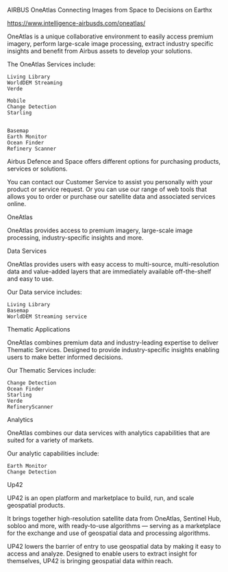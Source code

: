 
AIRBUS 
OneAtlas
Connecting Images from Space to Decisions on Earthx


https://www.intelligence-airbusds.com/oneatlas/


OneAtlas is a unique collaborative environment to easily access premium imagery, perform large-scale image processing, extract industry specific insights and benefit from Airbus assets to develop your solutions.

The OneAtlas Services include:

    Living Library
    WorldDEM Streaming
    Verde

    Mobile
    Change Detection
    Starling


    Basemap
    Earth Monitor
    Ocean Finder
    Refinery Scanner



Airbus Defence and Space offers different options for purchasing products, services or solutions.

You can contact our Customer Service to assist you personally with your product or service request. Or you can use our range of web tools that allows you to order or purchase our satellite data and associated services online.


OneAtlas

OneAtlas provides access to premium imagery, large-scale image processing, industry-specific insights and more.



Data Services

OneAtlas provides users with easy access to multi-source, multi-resolution data and value-added layers that are immediately available off-the-shelf and easy to use.

Our Data service includes:

    Living Library
    Basemap
    WorldDEM Streaming service



Thematic Applications

OneAtlas combines premium data and industry-leading expertise to deliver Thematic Services. Designed to provide industry-specific insights enabling users to make better informed decisions.

Our Thematic Services include:

    Change Detection
    Ocean Finder
    Starling
    Verde
    RefineryScanner




Analytics

OneAtlas combines our data services with analytics capabilities that are suited for a variety of markets.

Our analytic capabilities include:

    Earth Monitor
    Change Detection



Up42

UP42 is an open platform and marketplace to build, run, and scale geospatial products.

It brings together high-resolution satellite data from OneAtlas, Sentinel Hub, sobloo and more, with ready-to-use algorithms — serving as a marketplace for the exchange and use of geospatial data and processing algorithms.

UP42 lowers the barrier of entry to use geospatial data by making it easy to access and analyze. Designed to enable users to extract insight for themselves, UP42 is bringing geospatial data within reach.


